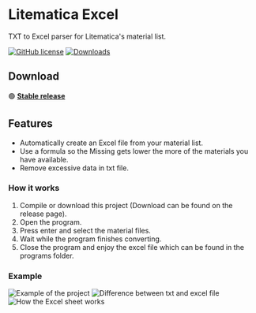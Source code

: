 # Litematica Excel

TXT to Excel parser for Litematica's material list.

[![GitHub license](https://img.shields.io/badge/license-MIT-blue.svg)](https://choosealicense.com/licenses/mit/)
[![Downloads](https://img.shields.io/github/downloads/bitmap7487/VOCzel-v1/total.svg)](https://github.com/bitmap7487/Litematica-Excel/releases)
## Download

🟢 **[Stable release](https://github.com/bitmap7487/Litematica-Excel/releases/latest)**


## Features
- Automatically create an Excel file from your material list.
- Use a formula so the Missing gets lower the more of the materials you have available.
- Remove excessive data in txt file.

### How it works
1. Compile or download this project (Download can be found on the release page).
2. Open the program.
3. Press enter and select the material files.
4. Wait while the program finishes converting.
5. Close the program and enjoy the excel file which can be found in the programs folder.

### Example
![Example of the project](https://gyazo.com/8b48df1e15d7e70ec9cdb08bb6516653.gif)
![Difference between txt and excel file](https://i.gyazo.com/9b2ae0db1471df66317fdba7521cee15.png)
![How the Excel sheet works](https://gyazo.com/4fdec41313f87141d94aa29c27c90696.gif)
